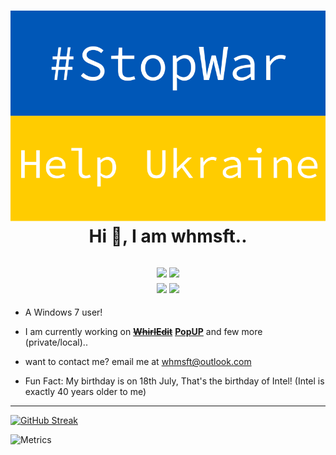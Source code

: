 <h1 align="center">
  <img src="/stopwar.svg">
  <br>
  Hi 👋, I am whmsft..</h1>

<h2 align="center">
  <a href="https://scratch.mit.edu/users/Whirlpool-programmer"><img src="https://img.shields.io/badge/scratch-whirlpool_programmer-yellow?style=for-the-badge"></a>
  <a href="https://replit.com/@whms"><img src="https://img.shields.io/badge/replit-whms-lightgrey?style=for-the-badge&logo=replit"></a>
  <br>
  <a href="mailto:whmsft@outlook.com"><img src="https://img.shields.io/badge/outlook-whmsft-blue?style=for-the-badge&logo=microsoft"></a>
  <a href="whmsft.itch.io"><img src="https://img.shields.io/badge/itch-whmsft-red?style=for-the-badge&logo=itch"></a> 
</h2>

- A Windows 7 user! 

- I am currently working on ~~**[WhirlEdit](https://github.com/whmsft/whirledit)**~~ **[PopUP](https://github.com/whmsft/popup)** and few more (private/local)..

- want to contact me? email me at  whmsft@outlook.com

- Fun Fact: My birthday is on 18th July, That's the birthday of Intel! (Intel is exactly 40 years older to me)

<hr>

[![GitHub Streak](https://github-readme-streak-stats.herokuapp.com?user=Whmsft&theme=dark&hide_border=true&date_format=M%20j%5B%2C%20Y%5D&background=DD272700)](https://git.io/streak-stats)

![Metrics](https://metrics.lecoq.io/whmsft?template=classic&base.metadata=0&isocalendar=1&languages=1&base.indepth=false&isocalendar.duration=full-year&languages.limit=10&languages.threshold=0%25&languages.other=false&languages.colors=github&languages.aliases=Text%3AWren&languages.sections=most-used&languages.indepth=false&languages.analysis.timeout=15&languages.categories=markup%2C%20programming&languages.recent.categories=markup%2C%20programming&languages.recent.load=300&languages.recent.days=14&config.timezone=Antarctica%2FSouth%20Pole)
